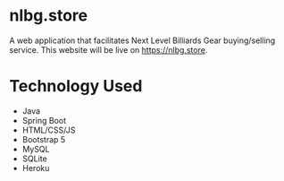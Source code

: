 # nlbg.store
A web application that facilitates Next Level Billiards Gear buying/selling service. This website will be live on https://nlbg.store.

# Technology Used
* Java
* Spring Boot
* HTML/CSS/JS
* Bootstrap 5
* MySQL
* SQLite
* Heroku
